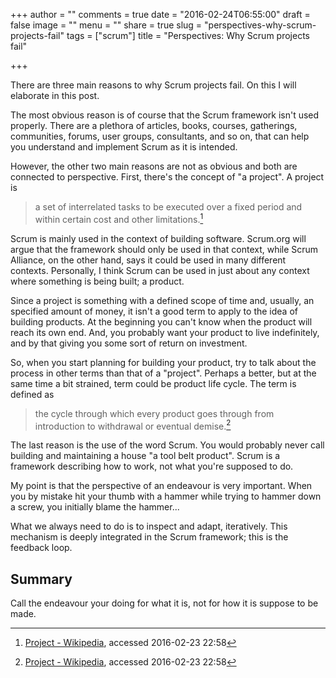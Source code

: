 +++
author = ""
comments = true
date = "2016-02-24T06:55:00"
draft = false
image = ""
menu = ""
share = true
slug = "perspectives-why-scrum-projects-fail"
tags = ["scrum"]
title = "Perspectives: Why Scrum projects fail"

+++

There are three main reasons to why Scrum projects fail. On this I will elaborate in this post.

The most obvious reason is of course that the Scrum framework isn't used properly. There are a plethora of articles, books, courses, gatherings, communities, forums, user groups, consultants, and so on, that can help you understand and implement Scrum as it is intended.

However, the other two main reasons are not as obvious and both are connected to perspective. First, there's the concept of "a project". A project is

> a set of interrelated tasks to be executed over a fixed period and within certain cost and other limitations.[^n]

Scrum is mainly used in the context of building software. Scrum.org will argue that the framework should only be used in that context, while Scrum Alliance, on the other hand, says it could be used in many different contexts. Personally, I think Scrum can be used in just about any context where something is being built; a product.

Since a project is something with a defined scope of time and, usually, an specified amount of money, it isn't a good term to apply to the idea of building products. At the beginning you can't know when the product will reach its own end. And, you probably want your product to live indefinitely, and by that giving you some sort of return on investment.

So, when you start planning for building your product, try to talk about the process in other terms than that of a "project". Perhaps a better, but at the same time a bit strained, term could be product life cycle. The term is defined as

> the cycle through which every product goes through from introduction to withdrawal or eventual demise.[^n]

The last reason is the use of the word Scrum. You would probably never call building and maintaining a house "a tool belt product". Scrum is a framework describing how to work, not what you're supposed to do.

My point is that the perspective of an endeavour is very important. When you by mistake hit your thumb with a hammer while trying to hammer down a screw, you initially blame the hammer...

What we always need to do is to inspect and adapt, iteratively. This mechanism is deeply integrated in the Scrum framework; this is the feedback loop.

## Summary

Call the endeavour your doing for what it is, not for how it is suppose to be made.

[^n]: [Project - Wikipedia](https://en.m.wikipedia.org/wiki/Project), accessed 2016-02-23 22:58
[^n]: [Product Life Cycle Definition](http://economictimes.indiatimes.com/definition/Product-Life-Cycle), accessed 2016-02-23 23:23

